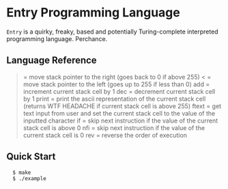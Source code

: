 # Entry Programming Language
`Entry` is a quirky, freaky, based and potentially Turing-complete interpreted programming language. Perchance.

## Language Reference

> = move stack pointer to the right (goes back to 0 if above 255)
< = move stack pointer to the left (goes up to 255 if less than 0)
add = increment current stack cell by 1
dec = decrement current stack cell by 1
print = print the ascii representation of the current stack cell (returns WTF HEADACHE if current stack cell is above 255)
ftext = get text input from user and set the current stack cell to the value of the inputted character
if = skip next instruction if the value of the current stack cell is above 0
nfi = skip next instruction if the value of the current stack cell is 0
rev = reverse the order of execution

## Quick Start
```console
  $ make
  $ ./example
```
